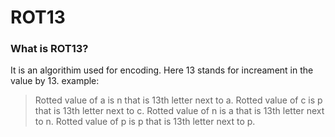 # ROT13
### What is ROT13?
 It is an algorithim used for encoding.
 Here 13 stands for increament in the value by 13.
 example:
 > Rotted value of a is n that is 13th letter next to a.
 > Rotted value of c is p that is 13th letter next to c.
 > Rotted value of n is a that is 13th letter next to n.
 > Rotted value of p is p that is 13th letter next to p.
